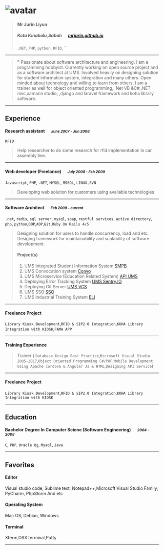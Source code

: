 # ![avatar][]

> #### Mr Jurin Liyun
> #####  Kota Kinabalu,Sabah &emsp; [mrjurin.github.io][homepage]
> `.NET`, `PHP`, `python`, `RFID`, ``

---
> **"** Passionate about software architecture and engineering. I am a programming hobbyist. Currently working on open source project and as a software architect at UMS. Involved heavily on designing solution for student information system, integration and many others. Open minded about technology and willing to learn from others. I am a trainer as well for object oriented programming,. Net VB &C#,.NET mvc,xamarin studio,  ,django and laravel framework and koha library software. 


---
## Experience
#### Research assistant &emsp; <small>*June 2007 - Jun 2008*</small>
`RFID`
> Help researcher to do some research for rfid implementation in car assembly line. 

---
#### Web developer (Freelance) &emsp; <small>*July 2008 - Feb 2009*</small>
`Javascript`, `PHP`, `.NET`, `MYSQL`, `MSSQL`, `LINUX,SVN`
> Developing web solution for customers using available technologies

---
#### Software Architect &emsp; <small>*Feb 2009 - current*</small>
`.net`, `redis`, `sql server`, `mysql`, `soap`, `restful services`, `active directory`, `php`, `python`,`OOP`,`AOP`,`Git`,`Ruby On Rails 4/5`
> Designing solution for users to handle concurrency, load and etc. Desiging framework for maintainability and scalability of software development. 
> #### Project(s)
> 1. UMS Integrated Student Information System [SMPB](http:\\smp.ums.edu.my)
> 2. UMS Convocation system [Convo](http:\\konvo.ums.edu.my)
> 3. UMS Microservice (Education Related System) [API UMS](http:\\api.ums.edu.my)
> 4. Deploying Error Tracking System [UMS Sentry.IO](http:\\sentry.ums.edu.my)
> 5. Deploying Git Server [UMS VCS](http:\\vcs.ums.edu.my)
> 6. UMS SSO [SSO](http:\\sso.ums.edu.my)
> 7. UMS Industrial Training System [ELI](http:\\eli.ums.edu.my)

---

#### Freelance Project
`Library Kiosk Development`,`RFID & SIP2.0 Integration`,`KOHA Library Integration with KIOSK`,`FAMA APP`

---
#### Training Experience
>Trainer (
`Database Design Best Practise`,`Microsoft Visual Studio 2005-2017`,`Object Oriented Programming C#/PHP`,`Mobile Development Using Apache Cordova & Angular Js & HTML`,`Designing API Service`)

---

#### Freelance Project
`Library Kiosk Development`,`RFID & SIP2.0 Integration`,`KOHA Library Integration with KIOSK`

---
## Education
#### Bachelor Degree In Computer Sciene (Software Engineering)  &emsp; <small>*2004 - 2008*</small>
`C`, `PHP`, `Oracle 8g`, `Mysql`, `Java`

---
## Favorites
#### Editor
Visual studio code, Sublime text, Notepad++,Microsoft Visual Studio Family, PyCharm, PhpStorm And etc
#### Operating System
Mac OS, Debian, Windows
#### Terminal
Xterm,OSX terminal,Putty

---
[avatar]:https://avatars2.githubusercontent.com/u/6701791?v=3&u=40f6b23bef3ae7b2a3c6632a53c317814c0942e4&s=200
[homepage]: https://mrjurin.github.io
